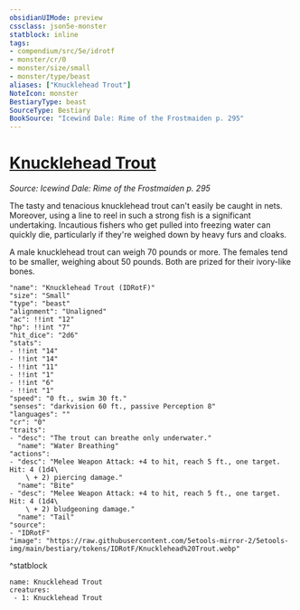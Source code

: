 ```yaml
---
obsidianUIMode: preview
cssclass: json5e-monster
statblock: inline
tags:
- compendium/src/5e/idrotf
- monster/cr/0
- monster/size/small
- monster/type/beast
aliases: ["Knucklehead Trout"]
NoteIcon: monster
BestiaryType: beast
SourceType: Bestiary
BookSource: "Icewind Dale: Rime of the Frostmaiden p. 295"
---
```

# [Knucklehead Trout](2-Mechanics/CLI/bestiary/beast/knucklehead-trout-idrotf.md)
*Source: Icewind Dale: Rime of the Frostmaiden p. 295*  

The tasty and tenacious knucklehead trout can't easily be caught in nets. Moreover, using a line to reel in such a strong fish is a significant undertaking. Incautious fishers who get pulled into freezing water can quickly die, particularly if they're weighed down by heavy furs and cloaks.

A male knucklehead trout can weigh 70 pounds or more. The females tend to be smaller, weighing about 50 pounds. Both are prized for their ivory-like bones.

```statblock
"name": "Knucklehead Trout (IDRotF)"
"size": "Small"
"type": "beast"
"alignment": "Unaligned"
"ac": !!int "12"
"hp": !!int "7"
"hit_dice": "2d6"
"stats":
- !!int "14"
- !!int "14"
- !!int "11"
- !!int "1"
- !!int "6"
- !!int "1"
"speed": "0 ft., swim 30 ft."
"senses": "darkvision 60 ft., passive Perception 8"
"languages": ""
"cr": "0"
"traits":
- "desc": "The trout can breathe only underwater."
  "name": "Water Breathing"
"actions":
- "desc": "Melee Weapon Attack: +4 to hit, reach 5 ft., one target. Hit: 4 (1d4\
    \ + 2) piercing damage."
  "name": "Bite"
- "desc": "Melee Weapon Attack: +4 to hit, reach 5 ft., one target. Hit: 4 (1d4\
    \ + 2) bludgeoning damage."
  "name": "Tail"
"source":
- "IDRotF"
"image": "https://raw.githubusercontent.com/5etools-mirror-2/5etools-img/main/bestiary/tokens/IDRotF/Knucklehead%20Trout.webp"
```
^statblock

```encounter-table
name: Knucklehead Trout
creatures:
 - 1: Knucklehead Trout
```